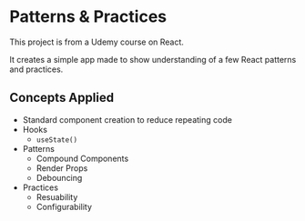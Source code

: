 # Patterns & Practices

This project is from a Udemy course on React.

It creates a simple app made to show understanding of a few React patterns and practices.

## Concepts Applied

- Standard component creation to reduce repeating code
- Hooks
  - `useState()`
- Patterns
  - Compound Components
  - Render Props
  - Debouncing
- Practices
  - Resuability
  - Configurability
